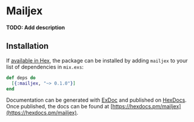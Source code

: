 # Mailjex

**TODO: Add description**

## Installation

If [available in Hex](https://hex.pm/docs/publish), the package can be installed
by adding `mailjex` to your list of dependencies in `mix.exs`:

```elixir
def deps do
  [{:mailjex, "~> 0.1.0"}]
end
```

Documentation can be generated with [ExDoc](https://github.com/elixir-lang/ex_doc)
and published on [HexDocs](https://hexdocs.pm). Once published, the docs can
be found at [https://hexdocs.pm/mailjex](https://hexdocs.pm/mailjex).

